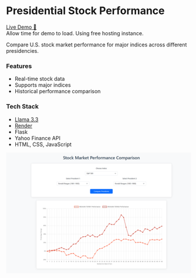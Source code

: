 # Presidential Stock Performance
[Live Demo 🚀](https://presidentialstockpeformance.onrender.com)  
 Allow time for demo to load. Using free hosting instance.

Compare U.S. stock market performance for major indices across different presidencies.  
### Features  
- Real-time stock data  
- Supports major indices  
- Historical performance comparison  

### Tech Stack  
- [Llama 3.3](https://huggingface.co/meta-llama/Llama-3.3-70B-Instruct)  
- [Render](https://render.com/)
- Flask  
- Yahoo Finance API  
- HTML, CSS, JavaScript

![Comparison Graph](img2.png)  
